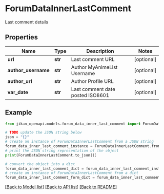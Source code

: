 # ForumDataInnerLastComment

Last comment details

## Properties

Name | Type | Description | Notes
------------ | ------------- | ------------- | -------------
**url** | **str** | Last comment URL | [optional] 
**author_username** | **str** | Author MyAnimeList Username | [optional] 
**author_url** | **str** | Author Profile URL | [optional] 
**var_date** | **str** | Last comment date posted ISO8601 | [optional] 

## Example

```python
from jikan_openapi.models.forum_data_inner_last_comment import ForumDataInnerLastComment

# TODO update the JSON string below
json = "{}"
# create an instance of ForumDataInnerLastComment from a JSON string
forum_data_inner_last_comment_instance = ForumDataInnerLastComment.from_json(json)
# print the JSON string representation of the object
print(ForumDataInnerLastComment.to_json())

# convert the object into a dict
forum_data_inner_last_comment_dict = forum_data_inner_last_comment_instance.to_dict()
# create an instance of ForumDataInnerLastComment from a dict
forum_data_inner_last_comment_form_dict = forum_data_inner_last_comment.from_dict(forum_data_inner_last_comment_dict)
```
[[Back to Model list]](../README.md#documentation-for-models) [[Back to API list]](../README.md#documentation-for-api-endpoints) [[Back to README]](../README.md)


